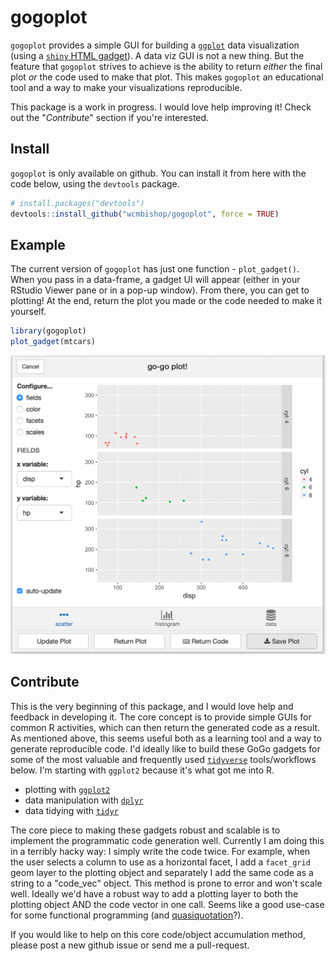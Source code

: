 
gogoplot
========

`gogoplot` provides a simple GUI for building a [`ggplot`](http://ggplot2.tidyverse.org) data visualization (using a [`shiny` HTML gadget](https://shiny.rstudio.com/articles/gadgets.html)). A data viz GUI is not a new thing. But the feature that `gogoplot` strives to achieve is the ability to return *either* the final plot *or* the code used to make that plot. This makes `gogoplot` an educational tool and a way to make your visualizations reproducible.

This package is a work in progress. I would love help improving it! Check out the "*Contribute*" section if you're interested.

Install
-------

`gogoplot` is only available on github. You can install it from here with the code below, using the `devtools` package.

``` r
# install.packages("devtools")
devtools::install_github("wcmbishop/gogoplot", force = TRUE)
```

Example
-------

The current version of `gogoplot` has just one function - `plot_gadget()`. When you pass in a data-frame, a gadget UI will appear (either in your RStudio Viewer pane or in a pop-up window). From there, you can get to plotting! At the end, return the plot you made or the code needed to make it yourself.

``` r
library(gogoplot)
plot_gadget(mtcars)
```

![gogoplot GUI](images/gogoplot.png)

Contribute
----------

This is the very beginning of this package, and I would love help and feedback in developing it. The core concept is to provide simple GUIs for common R activities, which can then return the generated code as a result. As mentioned above, this seems useful both as a learning tool and a way to generate reproducible code. I'd ideally like to build these GoGo gadgets for some of the most valuable and frequently used [`tidyverse`](https://www.tidyverse.org) tools/workflows below. I'm starting with `ggplot2` because it's what got me into R.

-   plotting with [`ggplot2`](http://ggplot2.tidyverse.org)
-   data manipulation with [`dplyr`](http://dplyr.tidyverse.org)
-   data tidying with [`tidyr`](http://tidyr.tidyverse.org)

The core piece to making these gadgets robust and scalable is to implement the programmatic code generation well. Currently I am doing this in a terribly hacky way: I simply write the code twice. For example, when the user selects a column to use as a horizontal facet, I add a `facet_grid` geom layer to the plotting object and separately I add the same code as a string to a "code\_vec" object. This method is prone to error and won't scale well. Ideally we'd have a robust way to add a plotting layer to both the plotting object AND the code vector in one call. Seems like a good use-case for some functional programming (and [quasiquotation](http://dplyr.tidyverse.org/articles/programming.html#quasiquotation)?).

If you would like to help on this core code/object accumulation method, please post a new github issue or send me a pull-request.
